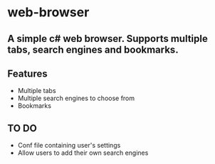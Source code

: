 # web-browser

## A simple c# web browser. Supports multiple tabs, search engines and bookmarks.

## Features

* Multiple tabs
* Multiple search engines to choose from
* Bookmarks

## TO DO

* Conf file containing user's settings
* Allow users to add their own search engines
